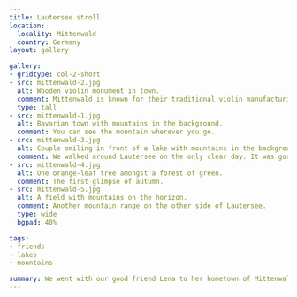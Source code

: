 ```yaml
---
title: Lautersee stroll
location:
  locality: Mittenwald
  country: Germany
layout: gallery

gallery:
- gridtype: col-2-short
- src: mittenwald-2.jpg
  alt: Wooden violin monument in town.
  comment: Mittenwald is known for their traditional violin manufacturing.
  type: tall
- src: mittenwald-1.jpg
  alt: Bavarian town with mountains in the background.
  comment: You can see the mountain wherever you go.
- src: mittenwald-3.jpg
  alt: Couple smiling in front of a lake with mountains in the background.
  comment: We walked around Lautersee on the only clear day. It was gorgeous!
- src: mittenwald-4.jpg
  alt: One orange-leaf tree amongst a forest of green.
  comment: The first glimpse of autumn.
- src: mittenwald-5.jpg
  alt: A field with mountains on the horizon.
  comment: Another mountain range on the other side of Lautersee.
  type: wide
  bgpad: 40%

tags:
- friends
- lakes
- mountains

summary: We went with our good friend Lena to her hometown of Mittenwald.
---
```

